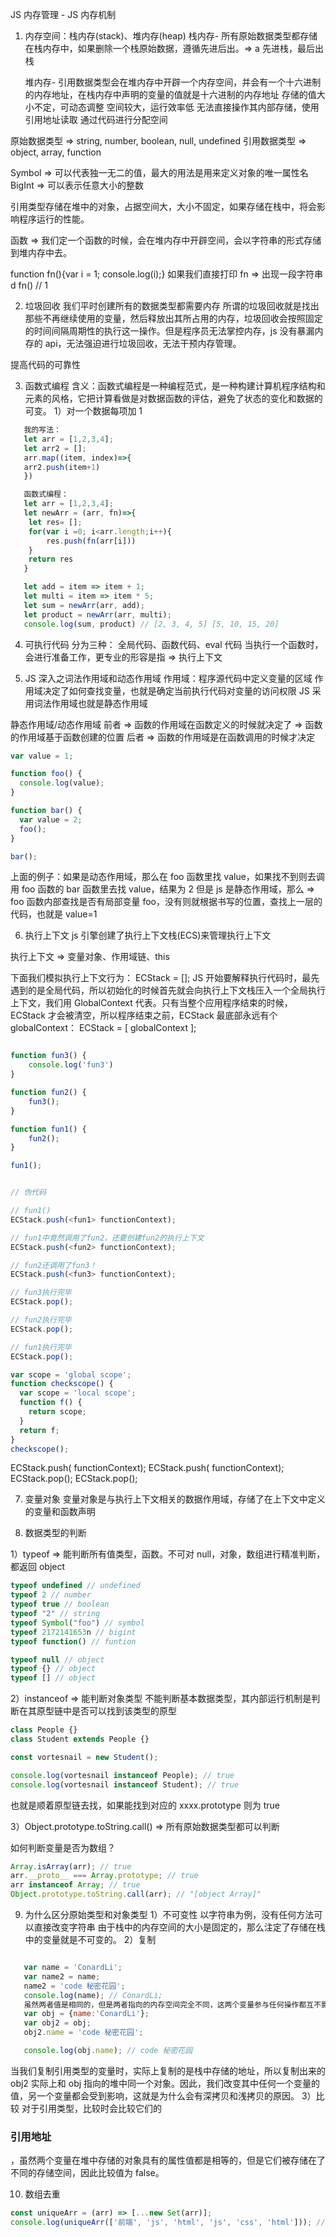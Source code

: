 JS 内存管理 - JS 内存机制

1. 内存空间：栈内存(stack)、堆内存(heap)
   栈内存- 所有原始数据类型都存储在栈内存中，如果删除一个栈原始数据，遵循先进后出。=> a 先进栈，最后出栈

   堆内存- 引用数据类型会在堆内存中开辟一个内存空间，并会有一个十六进制的内存地址，在栈内存中声明的变量的值就是十六进制的内存地址
   存储的值大小不定，可动态调整
   空间较大，运行效率低
   无法直接操作其内部存储，使用引用地址读取
   通过代码进行分配空间

原始数据类型 => string, number, boolean, null, undefined
引用数据类型 => object, array, function

Symbol => 可以代表独一无二的值，最大的用法是用来定义对象的唯一属性名
BigInt => 可以表示任意大小的整数

引用类型存储在堆中的对象，占据空间大，大小不固定，如果存储在栈中，将会影响程序运行的性能。

函数 => 我们定一个函数的时候，会在堆内存中开辟空间，会以字符串的形式存储到堆内存中去。

function fn(){var i = 1; console.log(i);}
如果我们直接打印 fn => 出现一段字符串  
d
fn() // 1

2. 垃圾回收
   我们平时创建所有的数据类型都需要内存
   所谓的垃圾回收就是找出那些不再继续使用的变量，然后释放出其所占用的内存，垃圾回收会按照固定的时间间隔周期性的执行这一操作。但是程序员无法掌控内存，js 没有暴漏内存的 api，无法强迫进行垃圾回收，无法干预内存管理。

提高代码的可靠性

3. 函数式编程
   含义：函数式编程是一种编程范式，是一种构建计算机程序结构和元素的风格，它把计算看做是对数据函数的评估，避免了状态的变化和数据的可变。
   1）对一个数据每项加 1

```javascript
   我的写法：
   let arr = [1,2,3,4];
   let arr2 = [];
   arr.map((item, index)=>{
   arr2.push(item+1)
   })

   函数式编程：
   let arr = [1,2,3,4];
   let newArr = (arr, fn)=>{
    let res= [];
    for(var i =0; i<arr.length;i++){
        res.push(fn(arr[i]))
    }
    return res
   }

   let add = item => item + 1;
   let multi = item => item * 5;
   let sum = newArr(arr, add);
   let product = newArr(arr, multi);
   console.log(sum, product) // [2, 3, 4, 5] [5, 10, 15, 20]

```

4. 可执行代码
   分为三种： 全局代码、函数代码、eval 代码
   当执行一个函数时，会进行准备工作，更专业的形容是指 => 执行上下文

5. JS 深入之词法作用域和动态作用域
   作用域：程序源代码中定义变量的区域 作用域决定了如何查找变量，也就是确定当前执行代码对变量的访问权限
   JS 采用词法作用域也就是静态作用域

静态作用域/动态作用域
前者 => 函数的作用域在函数定义的时候就决定了 => 函数的作用域基于函数创建的位置
后者 => 函数的作用域是在函数调用的时候才决定

```javascript
var value = 1;

function foo() {
  console.log(value);
}

function bar() {
  var value = 2;
  foo();
}

bar();
```

上面的例子：如果是动态作用域，那么在 foo 函数里找 value，如果找不到则去调用 foo 函数的 bar 函数里去找 value，结果为 2
但是 js 是静态作用域，那么 => foo 函数内部查找是否有局部变量 foo，没有则就根据书写的位置，查找上一层的代码，也就是 value=1

6. 执行上下文
   js 引擎创建了执行上下文栈(ECS)来管理执行上下文

执行上下文 => 变量对象、作用域链、this

下面我们模拟执行上下文行为：
ECStack = [];
JS 开始要解释执行代码时，最先遇到的是全局代码，所以初始化的时候首先就会向执行上下文栈压入一个全局执行上下文，我们用 GlobalContext 代表。只有当整个应用程序结束的时候，ECStack 才会被清空，所以程序结束之前，ECStack 最底部永远有个 globalContext：
ECStack = [
globalContext
];

```javascript

function fun3() {
    console.log('fun3')
}

function fun2() {
    fun3();
}

function fun1() {
    fun2();
}

fun1();


// 伪代码

// fun1()
ECStack.push(<fun1> functionContext);

// fun1中竟然调用了fun2，还要创建fun2的执行上下文
ECStack.push(<fun2> functionContext);

// fun2还调用了fun3！
ECStack.push(<fun3> functionContext);

// fun3执行完毕
ECStack.pop();

// fun2执行完毕
ECStack.pop();

// fun1执行完毕
ECStack.pop();
```

```javascript
var scope = 'global scope';
function checkscope() {
  var scope = 'local scope';
  function f() {
    return scope;
  }
  return f;
}
checkscope();
```

ECStack.push(<checkscope> functionContext);
ECStack.push(<f> functionContext);
ECStack.pop();
ECStack.pop();

7. 变量对象
   变量对象是与执行上下文相关的数据作用域，存储了在上下文中定义的变量和函数声明

8. 数据类型的判断

1）typeof => 能判断所有值类型，函数。不可对 null，对象，数组进行精准判断，都返回 object

```javascript
typeof undefined // undefined
typeof 2 // number
typeof true // boolean
typeof "2" // string
typeof Symbol("foo") // symbol
typeof 2172141653n // bigint
typeof function() // funtion

typeof null // object
typeof {} // object
typeof [] // object
```

2）instanceof => 能判断对象类型 不能判断基本数据类型，其内部运行机制是判断在其原型链中是否可以找到该类型的原型

```javascript
class People {}
class Student extends People {}

const vortesnail = new Student();

console.log(vortesnail instanceof People); // true
console.log(vortesnail instanceof Student); // true
```

也就是顺着原型链去找，如果能找到对应的 xxxx.prototype 则为 true

3）Object.prototype.toString.call() => 所有原始数据类型都可以判断

如何判断变量是否为数组？

```javascript
Array.isArray(arr); // true
arr.__proto__ === Array.prototype; // true
arr instanceof Array; // true
Object.prototype.toString.call(arr); // "[object Array]"
```

9. 为什么区分原始类型和对象类型
   1）不可变性
   以字符串为例，没有任何方法可以直接改变字符串
   由于栈中的内存空间的大小是固定的，那么注定了存储在栈中的变量就是不可变的。
   2）复制

```javascript

   var name = 'ConardLi';
   var name2 = name;
   name2 = 'code 秘密花园';
   console.log(name); // ConardLi;
   虽然两者值是相同的，但是两者指向的内存空间完全不同，这两个变量参与任何操作都互不影响。
   var obj = {name:'ConardLi'};
   var obj2 = obj;
   obj2.name = 'code 秘密花园';

   console.log(obj.name); // code 秘密花园
```

当我们复制引用类型的变量时，实际上复制的是栈中存储的地址，所以复制出来的 obj2 实际上和 obj 指向的堆中同一个对象。因此，我们改变其中任何一个变量的值，另一个变量都会受到影响，这就是为什么会有深拷贝和浅拷贝的原因。
3）比较
对于引用类型，比较时会比较它们的<h3>引用地址</h3>，虽然两个变量在堆中存储的对象具有的属性值都是相等的，但是它们被存储在了不同的存储空间，因此比较值为 false。

10. 数组去重

```javascript
const uniqueArr = (arr) => [...new Set(arr)];
console.log(uniqueArr(['前端', 'js', 'html', 'js', 'css', 'html'])); // ['前端', 'js', 'html', 'css']
```

